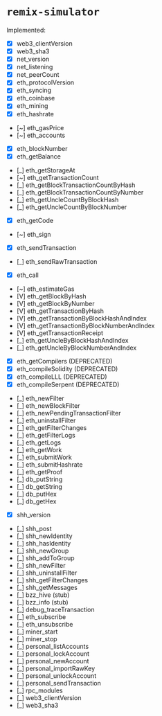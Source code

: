 # `remix-simulator`

Implemented:

* [X] web3_clientVersion
* [X] web3_sha3
* [X] net_version
* [X] net_listening
* [X] net_peerCount
* [X] eth_protocolVersion
* [X] eth_syncing
* [X] eth_coinbase
* [X] eth_mining
* [X] eth_hashrate
* [~] eth_gasPrice
* [~] eth_accounts
* [X] eth_blockNumber
* [X] eth_getBalance
* [_] eth_getStorageAt
* [~] eth_getTransactionCount
* [_] eth_getBlockTransactionCountByHash
* [_] eth_getBlockTransactionCountByNumber
* [_] eth_getUncleCountByBlockHash
* [_] eth_getUncleCountByBlockNumber
* [X] eth_getCode
* [~] eth_sign
* [X] eth_sendTransaction
* [_] eth_sendRawTransaction
* [X] eth_call
* [~] eth_estimateGas
* [V] eth_getBlockByHash
* [V] eth_getBlockByNumber
* [V] eth_getTransactionByHash
* [V] eth_getTransactionByBlockHashAndIndex
* [V] eth_getTransactionByBlockNumberAndIndex
* [V] eth_getTransactionReceipt
* [_] eth_getUncleByBlockHashAndIndex
* [_] eth_getUncleByBlockNumberAndIndex
* [X] eth_getCompilers (DEPRECATED)
* [X] eth_compileSolidity (DEPRECATED)
* [X] eth_compileLLL (DEPRECATED)
* [X] eth_compileSerpent (DEPRECATED)
* [_] eth_newFilter
* [_] eth_newBlockFilter
* [_] eth_newPendingTransactionFilter
* [_] eth_uninstallFilter
* [_] eth_getFilterChanges
* [_] eth_getFilterLogs
* [_] eth_getLogs
* [_] eth_getWork
* [_] eth_submitWork
* [_] eth_submitHashrate
* [_] eth_getProof
* [_] db_putString
* [_] db_getString
* [_] db_putHex
* [_] db_getHex
* [X] shh_version
* [_] shh_post
* [_] shh_newIdentity
* [_] shh_hasIdentity
* [_] shh_newGroup
* [_] shh_addToGroup
* [_] shh_newFilter
* [_] shh_uninstallFilter
* [_] shh_getFilterChanges
* [_] shh_getMessages
* [_] bzz_hive (stub)
* [_] bzz_info (stub)
* [_] debug_traceTransaction
* [_] eth_subscribe
* [_] eth_unsubscribe
* [_] miner_start
* [_] miner_stop
* [_] personal_listAccounts
* [_] personal_lockAccount
* [_] personal_newAccount
* [_] personal_importRawKey
* [_] personal_unlockAccount
* [_] personal_sendTransaction
* [_] rpc_modules
* [_] web3_clientVersion
* [_] web3_sha3

